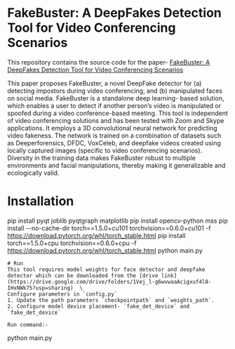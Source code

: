 # FakeBuster: A DeepFakes Detection Tool for Video Conferencing Scenarios

This repository contains the source code for the paper- [FakeBuster: A DeepFakes Detection Tool for Video Conferencing Scenarios](https://dl.acm.org/doi/10.1145/3397482.3450726)

This paper proposes FakeBuster, a novel DeepFake detector for (a) detecting impostors during video conferencing, and (b) manipulated faces on social media. FakeBuster is a standalone deep learning- based solution, which enables a user to detect if another person’s video is manipulated or spoofed during a video conference-based meeting. This tool is independent of video conferencing solutions and has been tested with Zoom and Skype applications. It employs a 3D convolutional neural network for predicting video fakeness. The network is trained on a combination of datasets such as Deeperforensics, DFDC, VoxCeleb, and deepfake videos created using locally captured images (specific to video conferencing scenarios). Diversity in the training data makes FakeBuster robust to multiple environments and facial manipulations, thereby making it generalizable and ecologically valid.


# Installation
pip install pyqt joblib pyqtgraph matplotlib
pip install opencv-python mss
pip install --no-cache-dir torch==1.5.0+cu101 torchvision==0.6.0+cu101 -f https://download.pytorch.org/whl/torch_stable.html
pip install torch==1.5.0+cpu torchvision==0.6.0+cpu -f https://download.pytorch.org/whl/torch_stable.html
python main.py
```
# Run
This tool requires model weights for face detector and deepfake detector which can be downloaded from the [drive link](https://drive.google.com/drive/folders/1Vej_l-g6wvwaaAcigxuf4l8-IHxNWk75?usp=sharing)  \
Configure parameters in `config.py`
1. Update the path parameters `checkpointpath` and `weights_path`.
2. Configure model device placement- `fake_det_device` and `fake_det_device`

Run command:-
```
python main.py
